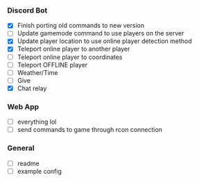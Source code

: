 ### Discord Bot
- [x] Finish porting old commands to new version
- [ ] Update gamemode command to use players on the server
- [x] Update player location to use online player detection method
- [x] Teleport online player to another player
- [ ] Teleport online player to coordinates
- [ ] Teleport OFFLINE player
- [ ] Weather/Time
- [ ] Give
- [x] Chat relay

### Web App
- [ ] everything lol
- [ ] send commands to game through rcon connection

### General
- [ ] readme
- [ ] example config